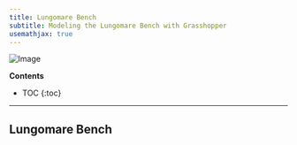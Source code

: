 ```yaml
---
title: Lungomare Bench
subtitle: Modeling the Lungomare Bench with Grasshopper
usemathjax: true
---
```


![Image](https://media.githubusercontent.com/media/baharmon/baharmon.github.io/master/images/grasshopper/)

**Contents**
* TOC
{:toc}

---

## Lungomare Bench
